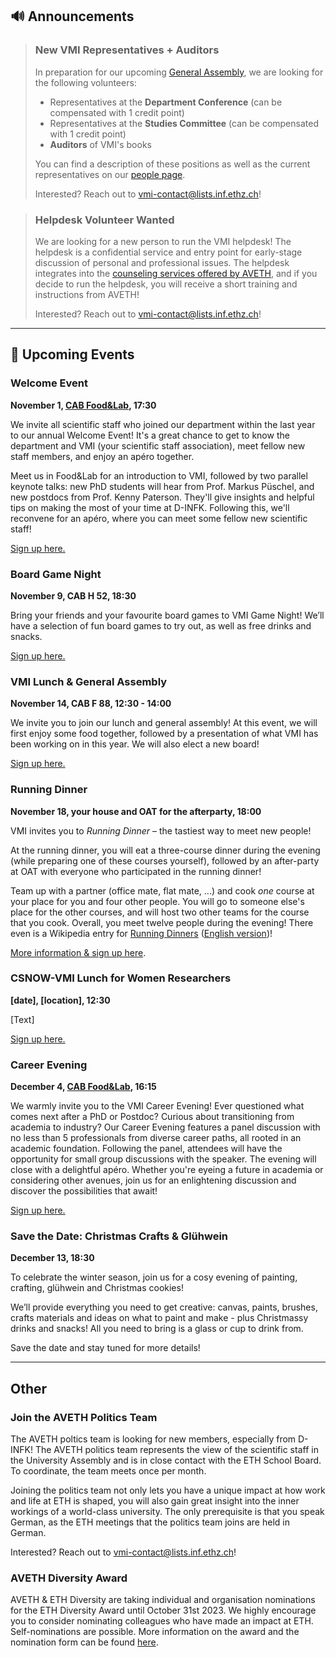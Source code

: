 ## 🔊 Announcements

> ### New VMI Representatives + Auditors
>
> In preparation for our upcoming [General Assembly](#vmi-lunch-general-assembly), we are looking for the following volunteers:
>
> - Representatives at the **Department Conference** (can be compensated with 1 credit point)
> - Representatives at the **Studies Committee** (can be compensated with 1 credit point)
> - **Auditors** of VMI's books
>
> You can find a description of these positions as well as the current representatives on our [people page](http://vmi.ethz.ch/people/).
>
> Interested? Reach out to [vmi-contact@lists.inf.ethz.ch](mailto:vmi-contact@lists.inf.ethz.ch)!

> ### Helpdesk Volunteer Wanted
>
> We are looking for a new person to run the VMI helpdesk!
The helpdesk is a confidential service and entry point for early-stage discussion of personal and professional issues.
> The helpdesk integrates into the [counseling services offered by AVETH](https://www.aveth.ethz.ch/counselling-oct21/counselling-help/), and if you decide to run the helpdesk, you will receive a short training and instructions from AVETH!
>
> Interested? Reach out to [vmi-contact@lists.inf.ethz.ch](mailto:vmi-contact@lists.inf.ethz.ch)!

<hr>

## 📅 Upcoming Events

### Welcome Event

**November 1, [CAB Food&Lab](https://ethz.ch/en/campus/getting-to-know/cafes-restaurants-shops/gastronomy/restaurants-and-cafeterias/zentrum/food-lab.html), 17:30**

We invite all scientific staff who joined our department within the last year to our annual Welcome Event!
It's a great chance to get to know the department and VMI (your scientific staff association), meet fellow new staff members, and enjoy an apéro together.

Meet us in Food&Lab for an introduction to VMI, followed by two parallel keynote talks: new PhD students will hear from Prof. Markus Püschel, and new postdocs from Prof. Kenny Paterson. They'll give insights and helpful tips on making the most of your time at D-INFK.
Following this, we'll reconvene for an apéro, where you can meet some fellow new scientific staff!

[Sign up here.](https://forms.gle/veVLpnwRkWCxxy538)

### Board Game Night

**November 9, CAB H 52, 18:30**

Bring your friends and your favourite board games to VMI Game Night! We’ll have a selection of fun board games to try out, as well as free drinks and snacks.

[Sign up here.](https://forms.gle/WrfHVtWwvCgEaHAu7)

### VMI Lunch & General Assembly

**November 14, CAB F 88, 12:30 - 14:00**

We invite you to join our lunch and general assembly!
At this event, we will first enjoy some food together, followed by a presentation of what VMI has been working on in this year.
We will also elect a new board!

[Sign up here.](https://docs.google.com/forms/d/e/1FAIpQLSecT_VEkr0YvQ2mEqr5MqKLgsWFv74hz0tKOGERFB7fuMR6UA/viewform?usp=sf_link)

### Running Dinner

**November 18, your house and OAT for the afterparty, 18:00**

VMI invites you to *Running Dinner* – the tastiest way to meet new people!

At the running dinner, you will eat a three-course dinner during the evening (while preparing one of these courses yourself), followed by an after-party at OAT with everyone who participated in the running dinner!

Team up with a partner (office mate, flat mate, ...) and cook *one* course at your place for you and four other people.
You will go to someone else's place for the other courses, and will host two other teams for the course that you cook.
Overall, you meet twelve people during the evening!
There even is a Wikipedia entry for [Running Dinners](https://de.wikipedia.org/wiki/Running_Dinner) ([English version](https://en.wikipedia.org/wiki/Progressive_dinner))!

[More information & sign up here]().

### CSNOW-VMI Lunch for Women Researchers

**[date], [location], 12:30**

[Text]

[Sign up here.]()

### Career Evening

**December 4, [CAB Food&Lab](https://ethz.ch/en/campus/getting-to-know/cafes-restaurants-shops/gastronomy/restaurants-and-cafeterias/zentrum/food-lab.html), 16:15**

We warmly invite you to the VMI Career Evening! Ever questioned what comes next after a PhD or Postdoc? Curious about transitioning from academia to industry? Our Career Evening features a panel discussion with no less than 5 professionals from diverse career paths, all rooted in an academic foundation. Following the panel, attendees will have the opportunity for small group discussions with the speaker. The evening will close with a delightful apéro.
Whether you're eyeing a future in academia or considering other avenues, join us for an enlightening discussion and discover the possibilities that await!

[Sign up here.](https://forms.gle/rWGXgB8a6FjWVXgA7)

### Save the Date: Christmas Crafts & Glühwein

**December 13, 18:30**

To celebrate the winter season, join us for a cosy evening of painting, crafting, glühwein and Christmas cookies!

We’ll provide everything you need to get creative: canvas, paints, brushes, crafts materials and ideas on what to paint and make - plus Christmassy drinks and snacks! All you need to bring is a glass or cup to drink from.

Save the date and stay tuned for more details!

<hr>

## Other

### Join the AVETH Politics Team

The AVETH poltics team is looking for new members, especially from D-INFK!
The AVETH politics team represents the view of the scientific staff in the University Assembly and is in close contact with the ETH School Board.
To coordinate, the team meets once per month.

Joining the politics team not only lets you have a unique impact at how work and life at ETH is shaped, you will also gain great insight into the inner workings of a world-class university.
The only prerequisite is that you speak German, as the ETH meetings that the politics team joins are held in German.

Interested? Reach out to [vmi-contact@lists.inf.ethz.ch](mailto:vmi-contact@lists.inf.ethz.ch)!

### AVETH Diversity Award

AVETH & ETH Diversity are taking individual and organisation nominations for the ETH Diversity Award until October 31st 2023.
We highly encourage you to consider nominating colleagues who have made an impact at ETH.
Self-nominations are possible.
More information on the award and the nomination form can be found [here](https://ethz.ch/staffnet/en/employment-and-work/working-environment/diversity/auszeichnungen/diversity-award.html).
